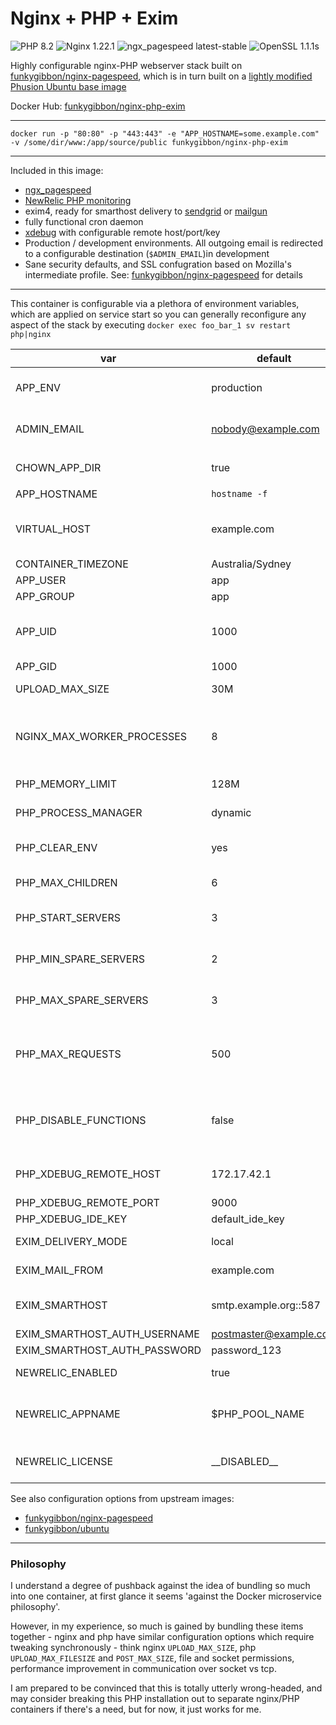 # Nginx + PHP + Exim

![PHP 8.2](https://img.shields.io/badge/php-8.2-brightgreen.svg) ![Nginx 1.22.1](https://img.shields.io/badge/nginx-1.22.1-brightgreen.svg) ![ngx_pagespeed latest-stable](https://img.shields.io/badge/ngx_pagespeed-latest--stable-brightgreen.svg) ![OpenSSL 1.1.1s](https://img.shields.io/badge/OpenSSL-1.1.1s-brightgreen.svg)

Highly configurable nginx-PHP webserver stack built on [funkygibbon/nginx-pagespeed](https://hub.docker.com/r/funkygibbon/nginx-pagespeed/), which is in turn built on a [lightly modified Phusion Ubuntu base image](https://hub.docker.com/r/funkygibbon/ubuntu/)

Docker Hub: [funkygibbon/nginx-php-exim](https://hub.docker.com/r/funkygibbon/nginx-php-exim/)

---

`docker run -p "80:80" -p "443:443" -e "APP_HOSTNAME=some.example.com" -v /some/dir/www:/app/source/public funkygibbon/nginx-php-exim`

---

Included in this image:

- [ngx_pagespeed](https://github.com/pagespeed/ngx_pagespeed)
- [NewRelic PHP monitoring](https://newrelic.com)
- exim4, ready for smarthost delivery to [sendgrid](https://sendgrid.net) or [mailgun](http://mailgun.net/)
- fully functional cron daemon
- [xdebug](https://xdebug.org/) with configurable remote host/port/key
- Production / development environments. All outgoing email is redirected to a configurable destination (`$ADMIN_EMAIL`)in development
- Sane security defaults, and SSL confugration based on Mozilla's intermediate profile. See: [funkygibbon/nginx-pagespeed](https://hub.docker.com/r/funkygibbon/nginx-pagespeed/) for details

---

This container is configurable via a plethora of environment variables, which are applied on service start so you can generally reconfigure any aspect of the stack by executing `docker exec foo_bar_1 sv restart php|nginx`

| var                          | default                | description                                                                                                                                                                |
| ---------------------------- | ---------------------- | -------------------------------------------------------------------------------------------------------------------------------------------------------------------------- |
| APP_ENV                      | production             | production, development :: 'development' enables http://www.xdebug.org/                                                                                                    |
| ADMIN_EMAIL                  | nobody@example.com     | Server administrator email, used for intercepted email in `development` mode                                                                                               |
| CHOWN_APP_DIR                | true                   | if true, `chown -R $APP_USER:$APP_GROUP /app/source/public`                                                                                                                |
| APP_HOSTNAME                 | `hostname -f`          | hostname of application                                                                                                                                                    |
| VIRTUAL_HOST                 | example.com            | virtualhosts which this service should respond to, separated by commmas. Useful for operating behind [jwilder/nginx-proxy](https://hub.docker.com/r/jwilder/nginx-proxy/). |
| CONTAINER_TIMEZONE           | Australia/Sydney       | Server timezone                                                                                                                                                            |
| APP_USER                     | app                    | nginx and php5-fpm user                                                                                                                                                    |
| APP_GROUP                    | app                    | nginx and php5-fpm group                                                                                                                                                   |
| APP_UID                      | 1000                   | user_id - useful when mounting volumes from host > guest to either share or delineate file access permission                                                               |
| APP_GID                      | 1000                   | group_id                                                                                                                                                                   |
| UPLOAD_MAX_SIZE              | 30M                    | Maximum upload size, applied to nginx and php5-fpm                                                                                                                         |
| NGINX_MAX_WORKER_PROCESSES   | 8                      | nginx worker_processes is determined from number of processor cores on service start, up to the maximum permitted by NGINX_MAX_WORKER_PROCESSES                            |
| PHP_MEMORY_LIMIT             | 128M                   | Maximum memory PHP can use per worker                                                                                                                                      |
| PHP_PROCESS_MANAGER          | dynamic                | dynamic, static, ondemand :: PHP process manager scheme                                                                                                                    |
| PHP_CLEAR_ENV                | yes                    | yes, no :: if set to 'no', enables access to all environment variables via php `getenv()`                                                                                  |
| PHP_MAX_CHILDREN             | 6                      | process manager maximum spawned children                                                                                                                                   |
| PHP_START_SERVERS            | 3                      | if PHP_PROCESS_MANAGER is dynamic, this is the number of children spawned on boot                                                                                          |
| PHP_MIN_SPARE_SERVERS        | 2                      | if PHP_PROCESS_MANAGER is dynamic, this is the minimum number of idle children                                                                                             |
| PHP_MAX_SPARE_SERVERS        | 3                      | if PHP_PROCESS_MANAGER is dynamic, this is the maximum number of idle children                                                                                             |
| PHP_MAX_REQUESTS             | 500                    | Maximum number of requests each child process can process before terminating, which should mitigate any memory leaks. Set to 0 to disable.                                 |
| PHP_DISABLE_FUNCTIONS        | false                  | Comma separated list of additional functions to disable for security. These are appended to the default Ubuntu distribution disable_functions line                         |
| PHP_XDEBUG_REMOTE_HOST       | 172.17.42.1            | If $APP_ENV is `development`, XDebug is enabled and configured to communicate to this remote host                                                                          |
| PHP_XDEBUG_REMOTE_PORT       | 9000                   | XDebug port                                                                                                                                                                |
| PHP_XDEBUG_IDE_KEY           | default_ide_key        | XDebug IDE Key                                                                                                                                                             |
| EXIM_DELIVERY_MODE           | local                  | smarthost, local :: set to smarthost to enable third party SMTP                                                                                                            |
| EXIM_MAIL_FROM               | example.com            | domain from which exim4 mail appears to originate                                                                                                                          |
| EXIM_SMARTHOST               | smtp.example.org::587  | smarthost relay SMTP server address and port (note the double colon (::) before port number)                                                                               |
| EXIM_SMARTHOST_AUTH_USERNAME | postmaster@example.com | SMTP username                                                                                                                                                              |
| EXIM_SMARTHOST_AUTH_PASSWORD | password_123           | SMTP password                                                                                                                                                              |
| NEWRELIC_ENABLED             | true                   | Enables or disables [Newrelic.com](https://newrelic.com/) reporting                                                                                                        |
| NEWRELIC_APPNAME             | $PHP_POOL_NAME         | Application name in Newrelic APM list. Defaults to PHP pool name (APP_HOSTNAME with underscores instead of periods)                                                        |
| NEWRELIC_LICENSE             | \_\_DISABLED\_\_       | Newrelic account license key. Available from your Newrelic account page                                                                                                    |

See also configuration options from upstream images:

- [funkygibbon/nginx-pagespeed](https://hub.docker.com/r/funkygibbon/nginx-pagespeed/)
- [funkygibbon/ubuntu](https://hub.docker.com/r/funkygibbon/ubuntu/)

---

### Philosophy

I understand a degree of pushback against the idea of bundling so much into one container, at first glance it seems 'against the Docker microservice philosophy'.

However, in my experience, so much is gained by bundling these items together - nginx and php have similar configuration options which require tweaking synchronously - think nginx `UPLOAD_MAX_SIZE`, php `UPLOAD_MAX_FILESIZE` and `POST_MAX_SIZE`, file and socket permissions, performance improvement in communication over socket vs tcp.

I am prepared to be convinced that this is totally utterly wrong-headed, and may consider breaking this PHP installation out to separate nginx/PHP containers if there's a need, but for now, it just works for me.
